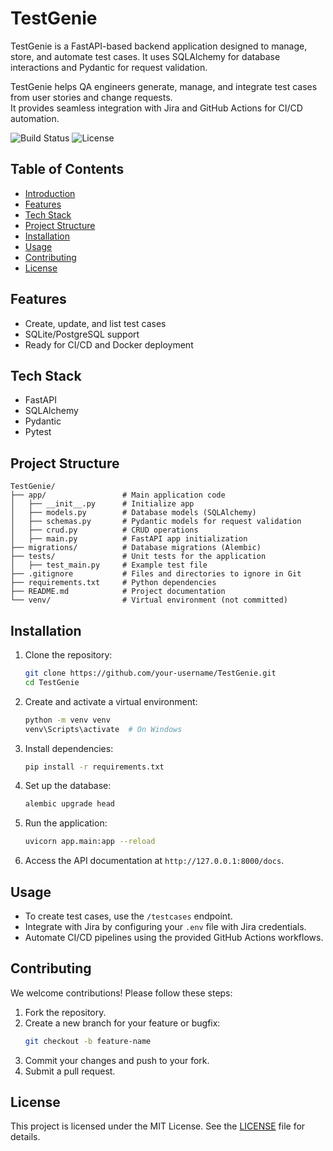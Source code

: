 # TestGenie

TestGenie is a FastAPI-based backend application designed to manage, store, and automate test cases. It uses SQLAlchemy for database interactions and Pydantic for request validation.

TestGenie helps QA engineers generate, manage, and integrate test cases from user stories and change requests.  
It provides seamless integration with Jira and GitHub Actions for CI/CD automation.

![Build Status](https://github.com/your-username/TestGenie/actions/workflows/ci.yml/badge.svg)
![License](https://img.shields.io/badge/license-MIT-blue.svg)

## Table of Contents
- [Introduction](#testgenie)
- [Features](#features)
- [Tech Stack](#tech-stack)
- [Project Structure](#project-structure)
- [Installation](#installation)
- [Usage](#usage)
- [Contributing](#contributing)
- [License](#license)

## Features

- Create, update, and list test cases
- SQLite/PostgreSQL support
- Ready for CI/CD and Docker deployment

## Tech Stack

- FastAPI
- SQLAlchemy
- Pydantic
- Pytest

## Project Structure

```
TestGenie/
├── app/                 # Main application code
│   ├── __init__.py      # Initialize app
│   ├── models.py        # Database models (SQLAlchemy)
│   ├── schemas.py       # Pydantic models for request validation
│   ├── crud.py          # CRUD operations
│   ├── main.py          # FastAPI app initialization
├── migrations/          # Database migrations (Alembic)
├── tests/               # Unit tests for the application
│   ├── test_main.py     # Example test file
├── .gitignore           # Files and directories to ignore in Git
├── requirements.txt     # Python dependencies
├── README.md            # Project documentation
└── venv/                # Virtual environment (not committed)
```

## Installation

1. Clone the repository:
   ```bash
   git clone https://github.com/your-username/TestGenie.git
   cd TestGenie
   ```

2. Create and activate a virtual environment:
   ```bash
   python -m venv venv
   venv\Scripts\activate  # On Windows
   ```

3. Install dependencies:
   ```bash
   pip install -r requirements.txt
   ```

4. Set up the database:
   ```bash
   alembic upgrade head
   ```

5. Run the application:
   ```bash
   uvicorn app.main:app --reload
   ```

6. Access the API documentation at `http://127.0.0.1:8000/docs`.

## Usage

- To create test cases, use the `/testcases` endpoint.
- Integrate with Jira by configuring your `.env` file with Jira credentials.
- Automate CI/CD pipelines using the provided GitHub Actions workflows.

## Contributing

We welcome contributions! Please follow these steps:

1. Fork the repository.
2. Create a new branch for your feature or bugfix:
   ```bash
   git checkout -b feature-name
   ```
3. Commit your changes and push to your fork.
4. Submit a pull request.

## License

This project is licensed under the MIT License. See the [LICENSE](LICENSE) file for details.